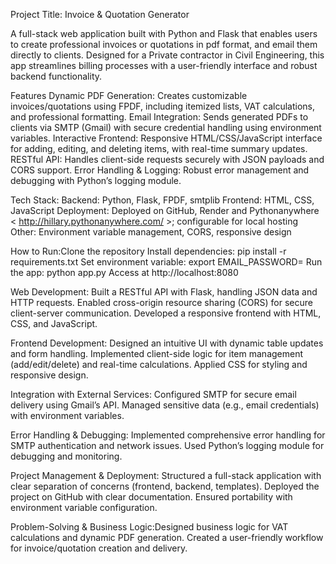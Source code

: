 Project Title: Invoice & Quotation Generator

A full-stack web application built with Python and Flask that enables users to create professional invoices or quotations in pdf format, and email them directly to clients. 
Designed for a Private contractor in Civil Engineering, this app streamlines billing processes with a user-friendly interface and robust backend functionality.

Features
Dynamic PDF Generation: Creates customizable invoices/quotations using FPDF, including itemized lists, VAT calculations, and professional formatting.
Email Integration: Sends generated PDFs to clients via SMTP (Gmail) with secure credential handling using environment variables.
Interactive Frontend: Responsive HTML/CSS/JavaScript interface for adding, editing, and deleting items, with real-time summary updates.
RESTful API: Handles client-side requests securely with JSON payloads and CORS support.
Error Handling & Logging: Robust error management and debugging with Python’s logging module.

Tech Stack:
Backend: Python, Flask, FPDF, smtplib
Frontend: HTML, CSS, JavaScript
Deployment: Deployed on GitHub, Render and Pythonanywhere <  http://hillary.pythonanywhere.com/  >; configurable for local hosting
Other: Environment variable management, CORS, responsive design

How to Run:Clone the repository
Install dependencies: pip install -r requirements.txt
Set environment variable: export EMAIL_PASSWORD=<your-gmail-app-password>
Run the app: python app.py
Access at http://localhost:8080

Web Development:
Built a RESTful API with Flask, handling JSON data and HTTP requests.
Enabled cross-origin resource sharing (CORS) for secure client-server communication.
Developed a responsive frontend with HTML, CSS, and JavaScript.

Frontend Development:
Designed an intuitive UI with dynamic table updates and form handling.
Implemented client-side logic for item management (add/edit/delete) and real-time calculations.
Applied CSS for styling and responsive design.

Integration with External Services:
Configured SMTP for secure email delivery using Gmail’s API.
Managed sensitive data (e.g., email credentials) with environment variables.

Error Handling & Debugging:
Implemented comprehensive error handling for SMTP authentication and network issues.
Used Python’s logging module for debugging and monitoring.

Project Management & Deployment:
Structured a full-stack application with clear separation of concerns (frontend, backend, templates).
Deployed the project on GitHub with clear documentation.
Ensured portability with environment variable configuration.

Problem-Solving & Business Logic:Designed business logic for VAT calculations and dynamic PDF generation.
Created a user-friendly workflow for invoice/quotation creation and delivery.

